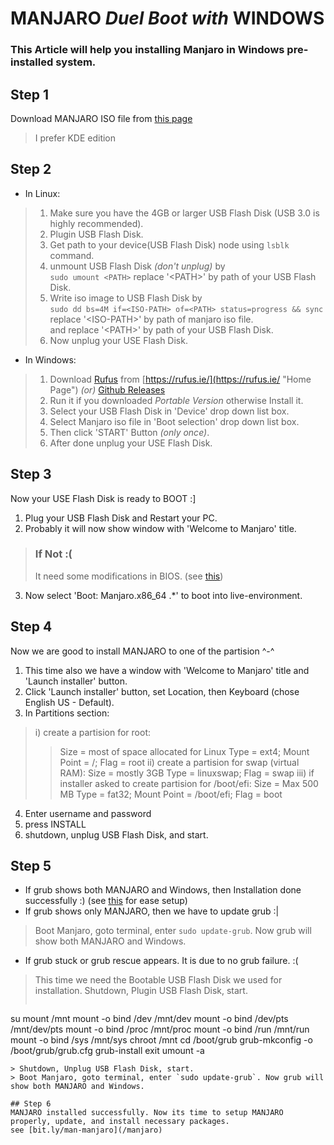 # **MANJARO** *Duel Boot with* WINDOWS

### This Article will help you installing Manjaro in Windows pre-installed system.

## Step 1 
Download MANJARO ISO file from [this page](https://manjaro.org/download/ "Official Manjaro Download Page")
> I prefer KDE edition 

## Step 2
* In Linux:  
> 1. Make sure you have the 4GB or larger USB Flash Disk (USB 3.0 is highly recommended).  
> 2. Plugin USB Flash Disk.  
> 3. Get path to your device(USB Flash Disk) node using `lsblk` command.  
> 4. unmount USB Flash Disk *(don't unplug)* by  
>    `sudo umount <PATH>` replace '\<PATH>' by path of your USB Flash Disk.  
> 5. Write iso image to USB Flash Disk by  
>    `sudo dd bs=4M if=<ISO-PATH> of=<PATH> status=progress && sync`  
>    replace '\<ISO-PATH>' by path of manjaro iso file.  
>    and replace '\<PATH>' by path of your USB Flash Disk.  
> 6. Now unplug your USE Flash Disk.  

* In Windows:
> 1. Download [Rufus](https://github.com/pbatard/rufus "Create bootable USB drives the easy way ") from [https://rufus.ie/](https://rufus.ie/ "Home Page") *(or)* [Github Releases](https://github.com/pbatard/rufus/releases "Up To Date")  
> 2. Run it if you downloaded *Portable Version* otherwise Install it.  
> 3. Select your USB Flash Disk in 'Device' drop down list box.  
> 4. Select Manjaro iso file in 'Boot selection' drop down list box.  
> 5. Then click 'START' Button *(only once)*.
> 6. After done unplug your USE Flash Disk.  

## Step 3
Now your USE Flash Disk is ready to BOOT :]  
1. Plug your USB Flash Disk and Restart your PC.  
2. Probably it will now show window with 'Welcome to Manjaro' title.  
> ### If Not :(
> It need some modifications in BIOS. (see [this](/man-manjaro/EditBIOS2Boot "to solve not booting from USB"))  
3. Now select 'Boot: Manjaro.x86_64 .\*' to boot into live-environment.  

## Step 4
Now we are good to install MANJARO to one of the partision ^-^
1. This time also we have a window with 'Welcome to Manjaro' title and 'Launch installer' button.  
2. Click 'Launch installer' button, set Location, then Keyboard (chose English US - Default).  
3. In Partitions section:  
> i) create a partision for root:
>> Size = most of space allocated for Linux
>> Type = ext4; Mount Point = /; Flag = root
> ii) create a partision for swap (virtual RAM):
>> Size = mostly 3GB
>> Type = linuxswap; Flag = swap
> iii) if installer asked to create partision for /boot/efi:
>> Size = Max 500 MB
>> Type = fat32; Mount Point = /boot/efi; Flag = boot
4. Enter username and password
5. press INSTALL
6. shutdown, unplug USB Flash Disk, and start.

## Step 5
* If grub shows both MANJARO and Windows, then Installation done successfully :) (see [this](/man-manjaro) for ease setup)  
* If grub shows only MANJARO, then we have to update grub :|  
> Boot Manjaro, goto terminal, enter `sudo update-grub`. Now grub will show both MANJARO and Windows.
* If grub stuck or grub rescue appears. It is due to no grub failure. :(
> This time we need the Bootable USB Flash Disk we used for installation.
> Shutdown, Plugin USB Flash Disk, start.
> ```
  su
  mount <PATH> /mnt
  mount -o bind /dev /mnt/dev
  mount -o bind /dev/pts /mnt/dev/pts
  mount -o bind /proc /mnt/proc
  mount -o bind /run /mnt/run
  mount -o bind /sys /mnt/sys
  chroot /mnt
  cd /boot/grub
  grub-mkconfig -o /boot/grub/grub.cfg
  grub-install <PATH>
  exit
  umount -a
  ```
> Shutdown, Unplug USB Flash Disk, start.  
> Boot Manjaro, goto terminal, enter `sudo update-grub`. Now grub will show both MANJARO and Windows.  

## Step 6
MANJARO installed successfully. Now its time to setup MANJARO properly, update, and install necessary packages.  
see [bit.ly/man-manjaro](/manjaro)  
